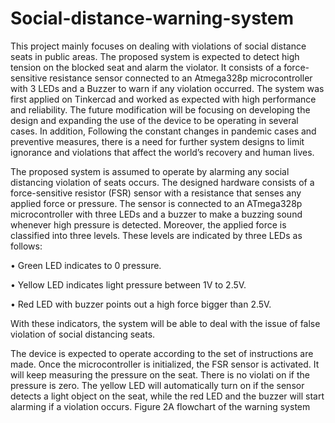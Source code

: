 # Social-distance-warning-system
 This project mainly focuses on dealing with violations of social distance seats in public areas. The proposed system is expected to detect high tension on the blocked seat and alarm the violator. It consists of a force-sensitive resistance sensor connected to an Atmega328p microcontroller with 3 LEDs and a Buzzer to warn if any violation occurred. The system was first applied on Tinkercad and worked as expected with high performance and reliability. The future modification will be focusing on developing the design and expanding the use of the device to be operating in several cases. In addition, Following the constant changes in pandemic cases and preventive measures, there is a need for further system designs to limit ignorance and violations that affect the world’s recovery and human lives. 



The proposed system is assumed to operate by alarming any social distancing violation of seats occurs. The designed hardware consists of a force-sensitive resistor (FSR) sensor with a resistance that senses any applied force or pressure. The sensor is connected to an ATmega328p microcontroller with three LEDs and a buzzer to make a buzzing sound whenever high pressure is detected. Moreover, the applied force is classified into three levels. These levels are indicated by three LEDs as follows:

• Green LED indicates to 0 pressure.

• Yellow LED indicates light pressure between 1V to 2.5V. 

• Red LED with buzzer points out a high force bigger than 2.5V.

With these indicators, the system will be able to deal with the issue of false violation of social distancing seats. 



The device is expected to operate according to the set of instructions are made. Once the microcontroller is initialized, the FSR sensor is activated. It will keep measuring the pressure on the seat. There is no violati on if the pressure is zero. The yellow LED will automatically turn on if the sensor detects a light object on the seat, while the red LED and the buzzer will start alarming if a violation occurs. Figure 2A flowchart of the warning system





